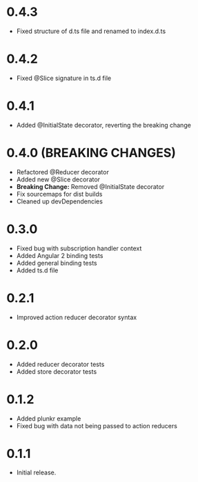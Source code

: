 # 0.4.3

- Fixed structure of d.ts file and renamed to index.d.ts

# 0.4.2

- Fixed @Slice signature in ts.d file

# 0.4.1

- Added @InitialState decorator, reverting the breaking change

# 0.4.0 (BREAKING CHANGES)

- Refactored @Reducer decorator
- Added new @Slice decorator
- **Breaking Change:** Removed @InitialState decorator
- Fix sourcemaps for dist builds
- Cleaned up devDependencies

# 0.3.0

- Fixed bug with subscription handler context
- Added Angular 2 binding tests
- Added general binding tests
- Added ts.d file

# 0.2.1

- Improved action reducer decorator syntax

# 0.2.0

- Added reducer decorator tests
- Added store decorator tests

# 0.1.2

- Added plunkr example
- Fixed bug with data not being passed to action reducers

# 0.1.1

- Initial release.
